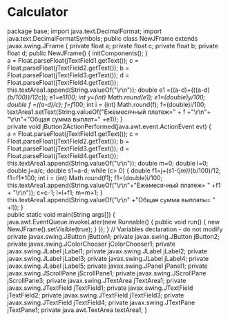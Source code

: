 Calculator
==========

package base;
import java.text.DecimalFormat;
import java.text.DecimalFormatSymbols;
public class NewJFrame extends javax.swing.JFrame {
    private float a;
    private float c;
    private float b;
    private float d;
    public NewJFrame() {
        initComponents();
    }                       
a = Float.parseFloat(jTextField1.getText());
c = Float.parseFloat(jTextField2.getText()); 
b = Float.parseFloat(jTextField3.getText());
d = Float.parseFloat(jTextField4.getText());
this.textArea1.append(String.valueOf("\r\n"));
double e1 =((a-d)+(((a-d)*(b/100))/12*c));
e1=e1*100;
int y=(int) Math.round(e1);
e1=(double)y/100;
double f =((a-d)/c);
f=f*100;
int i = (int) Math.round(f);
f=(double)i/100;
textArea1.setText(String.valueOf("Ежемесячный платеж=" +  f +"\r\n"+ "\r\n"+"Общая сумма выплат=" +e1));
    }                                        
    private void jButton2ActionPerformed(java.awt.event.ActionEvent evt) {                                         
a = Float.parseFloat(jTextField1.getText());
c = Float.parseFloat(jTextField2.getText()); 
b = Float.parseFloat(jTextField3.getText());
d = Float.parseFloat(jTextField4.getText());
this.textArea1.append(String.valueOf("\r\n"));
 double m=0;
 double l=0;
 double j=a/c;
 double s1=a-d;
 while (c> 0) {
     double f1=j+(s1-(j*m))*(b/100)/12;
     f1=f1*100;
     int i = (int) Math.round(f1);
     f1=(double)i/100;
     this.textArea1.append(String.valueOf("\r\n"+"Ежемесячный платеж= " +f1 + "\r\n"));
     c=c-1;
     l=l+f1;
     m=m+1;
 }
 this.textArea1.append(String.valueOf("\r\n" +"Общая сумма выплаты=  " +l));
    }                                        
    public static void main(String args[]) {    
        java.awt.EventQueue.invokeLater(new Runnable() {
            public void run() {
                new NewJFrame().setVisible(true);
            }
        });
    }
    // Variables declaration - do not modify                     
    private javax.swing.JButton jButton1;
    private javax.swing.JButton jButton2;
    private javax.swing.JColorChooser jColorChooser1;
    private javax.swing.JLabel jLabel1;
    private javax.swing.JLabel jLabel2;
    private javax.swing.JLabel jLabel3;
    private javax.swing.JLabel jLabel4;
    private javax.swing.JLabel jLabel5;
    private javax.swing.JPanel jPanel1;
    private javax.swing.JScrollPane jScrollPane1;
    private javax.swing.JScrollPane jScrollPane3;
    private javax.swing.JTextArea jTextArea1;
    private javax.swing.JTextField jTextField1;
    private javax.swing.JTextField jTextField2;
    private javax.swing.JTextField jTextField3;
    private javax.swing.JTextField jTextField4;
    private javax.swing.JTextPane jTextPane1;
    private java.awt.TextArea textArea1;
}
